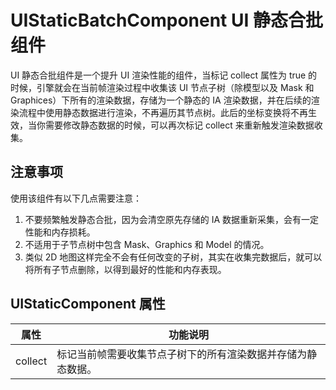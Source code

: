# UIStaticBatchComponent UI 静态合批组件

UI 静态合批组件是一个提升 UI 渲染性能的组件，当标记 collect 属性为 true 的时候，引擎就会在当前帧渲染过程中收集该 UI 节点子树（除模型以及 Mask 和 Graphices）下所有的渲染数据，存储为一个静态的 IA 渲染数据，并在后续的渲染流程中使用静态数据进行渲染，不再遍历其节点树。此后的坐标变换将不再生效，当你需要修改静态数据的时候，可以再次标记 collect 来重新触发渲染数据收集。

## 注意事项

使用该组件有以下几点需要注意：

1. 不要频繁触发静态合批，因为会清空原先存储的 IA 数据重新采集，会有一定性能和内存损耗。
2. 不适用于子节点树中包含 Mask、Graphics 和 Model 的情况。
3. 类似 2D 地图这样完全不会有任何改变的子树，其实在收集完数据后，就可以将所有子节点删除，以得到最好的性能和内存表现。

## UIStaticComponent 属性

| 属性                 | 功能说明             |
| --------------       | -----------        |
| collect               | 标记当前帧需要收集节点子树下的所有渲染数据并存储为静态数据。

